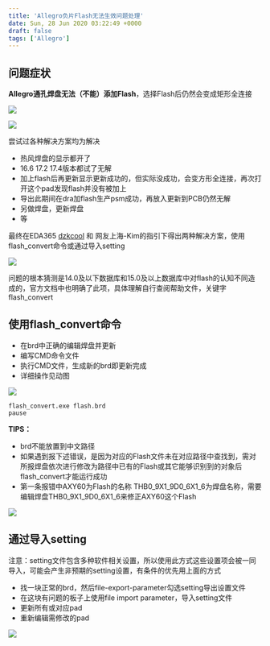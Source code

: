 ```yaml
---
title: 'Allegro负片Flash无法生效问题处理'
date: Sun, 28 Jun 2020 03:22:49 +0000
draft: false
tags: ['Allegro']
---
```


问题症状
----

**Allegro通孔焊盘无法（不能）添加Flash**，选择Flash后仍然会变成矩形全连接

![](http://a1024.synology.me:222/images/blog2022/flashfail.png)

![](http://a1024.synology.me:222/images/blog2022/%E7%97%87%E7%8A%B61.gif)

尝试过各种解决方案均为解决

*   热风焊盘的显示都开了
*   16.6 17.2 17.4版本都试了无解
*   加上flash后再更新显示更新成功的，但实际没成功，会变方形全连接，再次打开这个pad发现flash并没有被加上
*   导出此期间在dra加flash生产psm成功，再放入更新到PCB仍然无解
*   另做焊盘，更新焊盘
*   等

最终在EDA365 [dzkcool](https://www.eda365.com/space-uid-88685.html) 和 网友上海-Kim的指引下得出两种解决方案，使用flash\_convert命令或通过导入setting

![](http://a1024.synology.me:222/images/blog2022/Snipaste_2020-06-28_11-12-49.png)

问题的根本猜测是14.0及以下数据库和15.0及以上数据库中对flash的认知不同造成的，官方文档中也明确了此项，具体理解自行查阅帮助文件，关键字flash\_convert

使用flash\_convert命令
------------------

*   在brd中正确的编辑焊盘并更新
*   编写CMD命令文件
*   执行CMD文件，生成新的brd即更新完成
*   详细操作见动图

![](http://a1024.synology.me:222/images/blog2022/cover.gif)

```
flash_convert.exe flash.brd
pause
```

**TIPS：**

*   brd不能放置到中文路径
*   如果遇到报下述错误，是因为对应的Flash文件未在对应路径中查找到，需对所报焊盘依次进行修改为路径中已有的Flash或其它能够识别到的对象后flash\_convert才能运行成功
*   第一条报错中AXY60为Flash的名称 THB0\_9X1\_9D0\_6X1\_6为焊盘名称，需要编辑焊盘THB0\_9X1\_9D0\_6X1\_6来修正AXY60这个Flash

![](http://a1024.synology.me:222/images/blog2022/Snipaste_2020-07-06_09-10-30.png)

通过导入setting
-----------

注意：setting文件包含多种软件相关设置，所以使用此方式这些设置项会被一同导入，可能会产生非预期的setting设置，有条件的优先用上面的方式

*   找一块正常的brd，然后file-export-parameter勾选setting导出设置文件
*   在这块有问题的板子上使用file import parameter，导入setting文件
*   更新所有或对应pad
*   重新编辑需修改的pad

![](http://a1024.synology.me:222/images/blog2022/seting.gif)